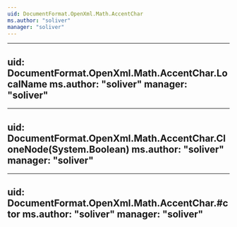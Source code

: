 ```yaml
---
uid: DocumentFormat.OpenXml.Math.AccentChar
ms.author: "soliver"
manager: "soliver"
---
```


---
uid: DocumentFormat.OpenXml.Math.AccentChar.LocalName
ms.author: "soliver"
manager: "soliver"
---

---
uid: DocumentFormat.OpenXml.Math.AccentChar.CloneNode(System.Boolean)
ms.author: "soliver"
manager: "soliver"
---

---
uid: DocumentFormat.OpenXml.Math.AccentChar.#ctor
ms.author: "soliver"
manager: "soliver"
---
